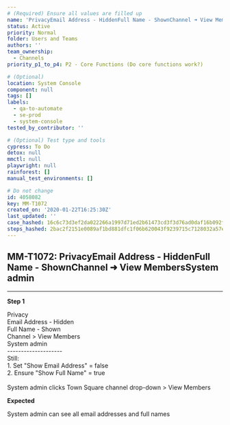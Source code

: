 ```yaml
---
# (Required) Ensure all values are filled up
name: 'PrivacyEmail Address - HiddenFull Name - ShownChannel ➜ View MembersSystem admin'
status: Active
priority: Normal
folder: Users and Teams
authors: ''
team_ownership:
  - Channels
priority_p1_to_p4: P2 - Core Functions (Do core functions work?)

# (Optional)
location: System Console
component: null
tags: []
labels:
  - qa-to-automate
  - se-prod
  - system-console
tested_by_contributor: ''

# (Optional) Test type and tools
cypress: To Do
detox: null
mmctl: null
playwright: null
rainforest: []
manual_test_environments: []

# Do not change
id: 4058082
key: MM-T1072
created_on: '2020-01-22T16:25:30Z'
last_updated: ''
case_hashed: 16c6c73d3ef2da022266a1997d71ed2b61473cd3f3d76ad0daf16b092ffaf6873c7942467f5ee358f382f2194d399f7f
steps_hashed: 2bac2f2151e0089af1bd881dfc1f06b620043f9239715c7128032a57eabe90bc29e2e8e7c3fae01899088045afc26c9f
---
```


<!-- (Auto-generated) Based on frontmatter's "key" and "name" -->

## MM-T1072: PrivacyEmail Address - HiddenFull Name - ShownChannel ➜ View MembersSystem admin

---

**Step 1**

Privacy\
Email Address - Hidden\
Full Name - Shown\
Channel > View Members\
System admin\
\--------------------\
Still:\
1\. Set "Show Email Address" = false\
2\. Ensure "Show Full Name" = true\
\
System admin clicks Town Square channel drop-down > View Members

**Expected**

System admin can see all email addresses and full names
